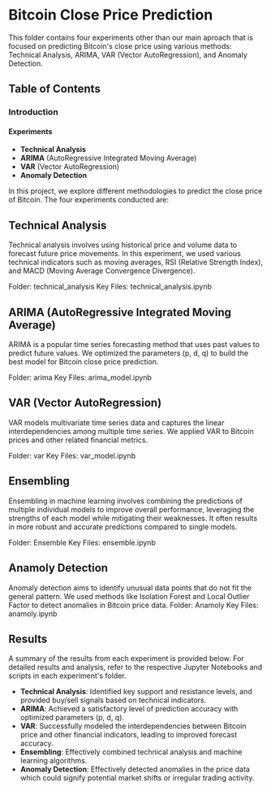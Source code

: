# Bitcoin Close Price Prediction
This folder contains four experiments other than our main aproach that is focused on predicting Bitcoin's close price using various methods: Technical Analysis, ARIMA, VAR (Vector AutoRegression), and Anomaly Detection.

## Table of Contents
### Introduction
#### Experiments
- **Technical Analysis**
- **ARIMA** (AutoRegressive Integrated Moving Average)
- **VAR** (Vector AutoRegression)
- **Anomaly Detection**

In this project, we explore different methodologies to predict the close price of Bitcoin. The four experiments conducted are:

## Technical Analysis
Technical analysis involves using historical price and volume data to forecast future price movements. In this experiment, we used various technical indicators such as moving averages, RSI (Relative Strength Index), and MACD (Moving Average Convergence Divergence).

Folder: technical_analysis
Key Files: technical_analysis.ipynb

## ARIMA (AutoRegressive Integrated Moving Average)
ARIMA is a popular time series forecasting method that uses past values to predict future values. We optimized the parameters (p, d, q) to build the best model for Bitcoin close price prediction.

Folder: arima
Key Files: arima_model.ipynb

## VAR (Vector AutoRegression)
VAR models multivariate time series data and captures the linear interdependencies among multiple time series. We applied VAR to Bitcoin prices and other related financial metrics.

Folder: var
Key Files: var_model.ipynb

## Ensembling
Ensembling in machine learning involves combining the predictions of multiple individual models to improve overall performance, leveraging the strengths of each model while mitigating their weaknesses. It often results in more robust and accurate predictions compared to single models.

Folder: Ensemble
Key Files: ensemble.ipynb

## Anamoly Detection
Anomaly detection aims to identify unusual data points that do not fit the general pattern. We used methods like Isolation Forest and Local Outlier Factor to detect anomalies in Bitcoin price data.
Folder: Anamoly
Key Files: anamoly.ipynb
## Results
A summary of the results from each experiment is provided below. For detailed results and analysis, refer to the respective Jupyter Notebooks and scripts in each experiment's folder.

- **Technical Analysis**: Identified key support and resistance levels, and provided buy/sell signals based on technical indicators.
- **ARIMA**: Achieved a satisfactory level of prediction accuracy with optimized parameters (p, d, q).
- **VAR**: Successfully modeled the interdependencies between Bitcoin price and other financial indicators, leading to improved forecast accuracy.
- **Ensembling**: Effectively combined technical analysis and machine learning algorithms.
- **Anomaly Detection**: Effectively detected anomalies in the price data which could signify potential market shifts or irregular trading activity.
